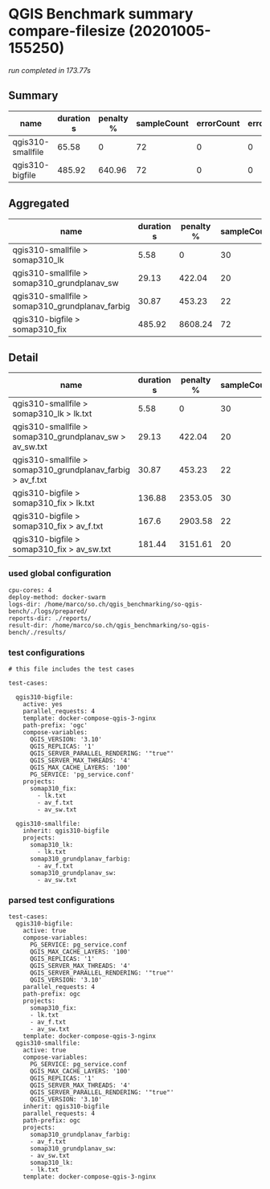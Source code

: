 # QGIS Benchmark summary compare-filesize (20201005-155250)

_run completed in 173.77s_

## Summary
| name              |   duration s |   penalty % |   sampleCount |   errorCount |   errorPct |
|-------------------|--------------|-------------|---------------|--------------|------------|
| qgis310-smallfile |        65.58 |        0    |            72 |            0 |          0 |
| qgis310-bigfile   |       485.92 |      640.96 |            72 |            0 |          0 |

## Aggregated
| name                                            |   duration s |   penalty % |   sampleCount |   errorCount |   errorPct |
|-------------------------------------------------|--------------|-------------|---------------|--------------|------------|
| qgis310-smallfile > somap310_lk                 |         5.58 |        0    |            30 |            0 |          0 |
| qgis310-smallfile > somap310_grundplanav_sw     |        29.13 |      422.04 |            20 |            0 |          0 |
| qgis310-smallfile > somap310_grundplanav_farbig |        30.87 |      453.23 |            22 |            0 |          0 |
| qgis310-bigfile > somap310_fix                  |       485.92 |     8608.24 |            72 |            0 |          0 |

## Detail
| name                                                       |   duration s |   penalty % |   sampleCount |   errorCount |   errorPct |   meanResTime |   medianResTime |   minResTime |   maxResTime |   pct1ResTime |   pct2ResTime |   pct3ResTime |   throughput |   receivedKBytesPerSec |   sentKBytesPerSec | dashboard                                                                                                                                   |
|------------------------------------------------------------|--------------|-------------|---------------|--------------|------------|---------------|-----------------|--------------|--------------|---------------|---------------|---------------|--------------|------------------------|--------------------|---------------------------------------------------------------------------------------------------------------------------------------------|
| qgis310-smallfile > somap310_lk > lk.txt                   |         5.58 |        0    |            30 |            0 |          0 |        186.1  |           203   |           56 |          252 |         234.5 |        250.35 |           252 |    16.6945   |               452.519  |           6.8104   | [JMeter dashboard](../results/compare-filesize/20201005-155250/qgis310-smallfile/somap310_lk/lk.txt/dashboard/index.html)                   |
| qgis310-smallfile > somap310_grundplanav_sw > av_sw.txt    |        29.13 |      422.04 |            20 |            0 |          0 |       1456.7  |          1344   |          412 |         2369 |        2333.6 |       2367.4  |          2369 |     2.45881  |               765.052  |           1.02963  | [JMeter dashboard](../results/compare-filesize/20201005-155250/qgis310-smallfile/somap310_grundplanav_sw/av_sw.txt/dashboard/index.html)    |
| qgis310-smallfile > somap310_grundplanav_farbig > av_f.txt |        30.87 |      453.23 |            22 |            0 |          0 |       1403.23 |          1422.5 |          446 |         2275 |        2056.2 |       2246.95 |          2275 |     2.52641  |               329.422  |           1.0766   | [JMeter dashboard](../results/compare-filesize/20201005-155250/qgis310-smallfile/somap310_grundplanav_farbig/av_f.txt/dashboard/index.html) |
| qgis310-bigfile > somap310_fix > lk.txt                    |       136.88 |     2353.05 |            30 |            0 |          0 |       4562.53 |          4885   |         1375 |         5256 |        5198.2 |       5240.05 |          5256 |     0.826014 |                22.3898 |           0.337773 | [JMeter dashboard](../results/compare-filesize/20201005-155250/qgis310-bigfile/somap310_fix/lk.txt/dashboard/index.html)                    |
| qgis310-bigfile > somap310_fix > av_f.txt                  |       167.6  |     2903.58 |            22 |            0 |          0 |       7617.95 |          7961.5 |         2706 |         9261 |        8743.4 |       9186.15 |          9261 |     0.489259 |                64.1395 |           0.201324 | [JMeter dashboard](../results/compare-filesize/20201005-155250/qgis310-bigfile/somap310_fix/av_f.txt/dashboard/index.html)                  |
| qgis310-bigfile > somap310_fix > av_sw.txt                 |       181.44 |     3151.61 |            20 |            0 |          0 |       9072.15 |          6198   |         2115 |        21584 |       18975.6 |      21460.8  |         21584 |     0.415395 |               202.297  |           0.169484 | [JMeter dashboard](../results/compare-filesize/20201005-155250/qgis310-bigfile/somap310_fix/av_sw.txt/dashboard/index.html)                 |

### used global configuration

```
cpu-cores: 4
deploy-method: docker-swarm
logs-dir: /home/marco/so.ch/qgis_benchmarking/so-qgis-bench/./logs/prepared/
reports-dir: ./reports/
result-dir: /home/marco/so.ch/qgis_benchmarking/so-qgis-bench/./results/

```
### test configurations

```
# this file includes the test cases

test-cases:

  qgis310-bigfile:
    active: yes
    parallel_requests: 4
    template: docker-compose-qgis-3-nginx
    path-prefix: 'ogc'
    compose-variables:
      QGIS_VERSION: '3.10'
      QGIS_REPLICAS: '1'
      QGIS_SERVER_PARALLEL_RENDERING: '"true"'
      QGIS_SERVER_MAX_THREADS: '4'
      QGIS_MAX_CACHE_LAYERS: '100'
      PG_SERVICE: 'pg_service.conf'
    projects:
      somap310_fix:
        - lk.txt
        - av_f.txt
        - av_sw.txt

  qgis310-smallfile:
    inherit: qgis310-bigfile
    projects:
      somap310_lk:
        - lk.txt
      somap310_grundplanav_farbig:
        - av_f.txt
      somap310_grundplanav_sw:
        - av_sw.txt

```
### parsed test configurations

```
test-cases:
  qgis310-bigfile:
    active: true
    compose-variables:
      PG_SERVICE: pg_service.conf
      QGIS_MAX_CACHE_LAYERS: '100'
      QGIS_REPLICAS: '1'
      QGIS_SERVER_MAX_THREADS: '4'
      QGIS_SERVER_PARALLEL_RENDERING: '"true"'
      QGIS_VERSION: '3.10'
    parallel_requests: 4
    path-prefix: ogc
    projects:
      somap310_fix:
      - lk.txt
      - av_f.txt
      - av_sw.txt
    template: docker-compose-qgis-3-nginx
  qgis310-smallfile:
    active: true
    compose-variables:
      PG_SERVICE: pg_service.conf
      QGIS_MAX_CACHE_LAYERS: '100'
      QGIS_REPLICAS: '1'
      QGIS_SERVER_MAX_THREADS: '4'
      QGIS_SERVER_PARALLEL_RENDERING: '"true"'
      QGIS_VERSION: '3.10'
    inherit: qgis310-bigfile
    parallel_requests: 4
    path-prefix: ogc
    projects:
      somap310_grundplanav_farbig:
      - av_f.txt
      somap310_grundplanav_sw:
      - av_sw.txt
      somap310_lk:
      - lk.txt
    template: docker-compose-qgis-3-nginx

```
